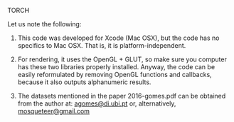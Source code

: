 TORCH

Let us note the following:

1) This code was developed for Xcode (Mac OSX), but the code
has no specifics to Mac OSX. That is, it is platform-independent.

2) For rendering, it uses the OpenGL + GLUT, so make sure you computer
has these two libraries properly installed. Anyway, the code
can be easily reformulated by removing OpenGL functions and callbacks,
because it also outputs alphanumeric results.

3) The datasets mentioned in the paper 2016-gomes.pdf
can be obtained from the author at: agomes@di.ubi.pt
or, alternatively, mosqueteer@gmail.com
